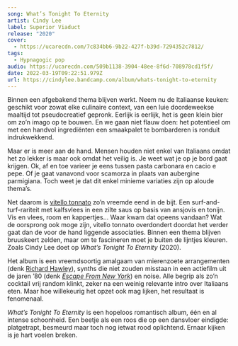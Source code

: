 ```yaml
---
song: What’s Tonight To Eternity
artist: Cindy Lee
label: Superior Viaduct
release: "2020"
cover:
  - https://ucarecdn.com/7c834bb6-9b22-427f-b39d-7294352c7812/
tags:
  - Hypnagogic pop
audio: https://ucarecdn.com/509b1138-3904-48ee-8f6d-708978cd1f5f/
date: 2022-03-19T09:22:51.979Z
url: https://cindylee.bandcamp.com/album/whats-tonight-to-eternity
---
```

Binnen een afgebakend thema blijven werkt. Neem nu de Italiaanse keuken: geschikt voor zowat elke culinaire context, van een luie doordeweekse maaltijd tot pseudocreatief gepronk. Eerlijk is eerlijk, het is geen klein bier om zo’n imago op te bouwen. En we gaan niet flauw doen: het potentieel om met een handvol ingrediënten een smaakpalet te bombarderen is ronduit indrukwekkend.

Maar er is meer aan de hand. Mensen houden niet enkel van Italiaans omdat het zo lekker is maar ook omdat het veilig is. Je weet wat je op je bord gaat krijgen. Ok, af en toe varieer je eens tussen pasta carbonara en  cacio e pepe. Of je gaat vanavond voor scamorza in plaats van aubergine parmigiana. Toch weet je dat dit enkel minieme variaties zijn op aloude thema’s. 

Net daarom is [vitello tonnato](https://www.greatitalianchefs.com/recipes/vitello-tonnato-recipe) zo’n vreemde eend in de bijt. Een surf-and-turf-rariteit met kalfsvlees in een zilte saus op basis van ansjovis en tonijn. Vis en vlees, room en kappertjes… Waar kwam dat opeens vandaan? Wat de oorsprong ook moge zijn, vitello tonnato overdondert doordat het verder gaat dan de voor de hand liggende associaties. Binnen een thema blijven bruuskeert zelden, maar om te fascineren moet je buiten de lijntjes kleuren. Zoals Cindy Lee doet op *What’s Tonight To Eternity* (2020). 

Het album is een vreemdsoortig amalgaam van mierenzoete arrangementen (denk [Richard Hawley](https://www.youtube.com/watch?v=MqKbgg2jDGs)), synths die niet zouden misstaan in een actiefilm uit de jaren ’80 (denk *[Escape From New York](https://www.imdb.com/video/vi2175074585?playlistId=tt0082340&ref_=tt_pr_ov_vi)*) en noise. Alle begrip als zo’n cocktail vrij random klinkt, zeker na een weinig relevante intro over Italiaans eten. Maar hoe willekeurig het opzet ook mag lijken, het resultaat is fenomenaal. 

*What’s Tonight To Eternity* is een hopeloos romantisch album, één en al intense schoonheid. Een beetje als een roos die op een dansvloer eindigde: platgetrapt, besmeurd maar toch nog ietwat rood oplichtend. Ernaar kijken is je hart voelen breken.
